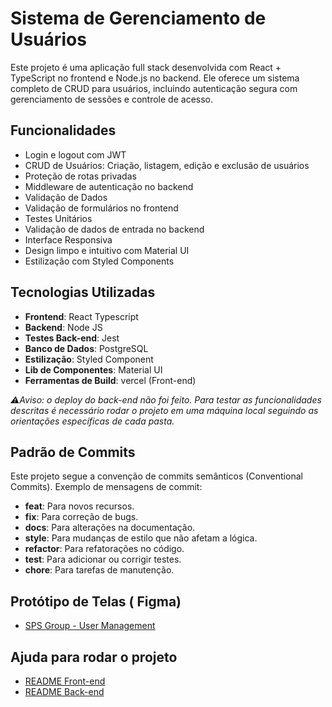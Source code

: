 
# Sistema de Gerenciamento de Usuários


Este projeto é uma aplicação full stack desenvolvida com React + TypeScript no frontend e Node.js no backend. Ele oferece um sistema completo de CRUD para usuários, incluindo autenticação segura com gerenciamento de sessões e controle de acesso.

## Funcionalidades

- Login e logout com JWT
- CRUD de Usuários: Criação, listagem, edição e exclusão de usuários
- Proteção de rotas privadas
- Middleware de autenticação no backend
- Validação de Dados
- Validação de formulários no frontend
- Testes Unitários
- Validação de dados de entrada no backend
- Interface Responsiva
- Design limpo e intuitivo com Material UI
- Estilização com Styled Components

## Tecnologias Utilizadas

- **Frontend**: React Typescript
- **Backend**: Node JS
- **Testes Back-end**: Jest
- **Banco de Dados**: PostgreSQL
- **Estilização**: Styled Component
- **Lib de Componentes**: Material UI
- **Ferramentas de Build**: vercel (Front-end)

*⚠️Aviso: o deploy do back-end não foi feito. Para testar as funcionalidades descritas é necessário rodar  o projeto em uma máquina local seguindo as orientações específicas de cada pasta.*

## Padrão de Commits

Este projeto segue a convenção de commits semânticos (Conventional Commits). Exemplo de mensagens de commit:

- **feat**: Para novos recursos.
- **fix**: Para correção de bugs.
- **docs**: Para alterações na documentação.
- **style**: Para mudanças de estilo que não afetam a lógica.
- **refactor**: Para refatorações no código.
- **test**: Para adicionar ou corrigir testes.
- **chore**: Para tarefas de manutenção.

## Protótipo de Telas ( Figma)

- [SPS Group - User Management](https://www.figma.com/design/ShgYKbYSNpeU5t9iLZ1eBo/SPS-Group---User-Management?node-id=0-1&t=ul7UIYHyJEI2D2JY-1)


## Ajuda para rodar o projeto

- [README Front-end](https://github.com/evilyn-cordeiro/user-management/blob/master/frontend/README.md)
- [README Back-end](https://github.com/evilyn-cordeiro/user-management/blob/master/backend/README.md)
